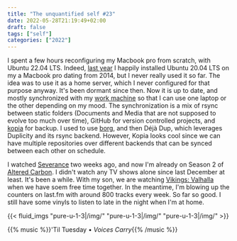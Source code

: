 ```yaml
---
title: "The unquantified self #23"
date: 2022-05-28T21:19:49+02:00
draft: false
tags: ["self"]
categories: ["2022"]
---
```


I spent a few hours reconfiguring my Macbook pro from scratch, with Ubuntu 22.04 LTS. Indeed, [last year] I happily installed Ubuntu 20.04 LTS on my a Macbook pro dating from 2014, but I never really used it so far. The idea was to use it as a home server, which I never configured for that purpose anyway. It's been dormant since then. Now it is up to date, and mostly synchronized with my [work machine] so that I can use one laptop or the other depending on my mood. The synchronization is a mix of rsync between static folders (Documents and Media that are not supposed to evolve too much over time), GitHub for version controlled projects, and [kopia] for backup. I used to use [borg], and then Déjà Dup, which leverages Duplicity and its rsync backend. However, Kopia looks cool since we can have multiple repositories over different backends that can be synced between each other on schedule.

I watched [Severance](<https://en.wikipedia.org/wiki/Severance_(TV_series)>) two weeks ago, and now I'm already on Season 2 of [Altered Carbon](https://en.wikipedia.org/wiki/Altered_Carbon). I didn't watch any TV shows alone since last December at least. It's been a while. With my son, we are watching [Vikings: Valhalla](https://en.wikipedia.org/wiki/Vikings:_Valhalla) when we have soem free time together. In the meantime, I'm blowing up the counters on last.fm with around 800 tracks every week. So far so good. I still have some vinyls to listen to late in the night when I'm at home.

{{< fluid_imgs
"pure-u-1-3|/img/"
"pure-u-1-3|/img/"
"pure-u-1-3|/img/" >}}

{{% music %}}'Til Tuesday • _Voices Carry_{{% /music %}}

[last year]: /post/ubuntu-on-mac/
[work machine]: /post/welcome-ubuntu/
[kopia]: https://kopia.io/
[borg]: https://www.borgbackup.org/
